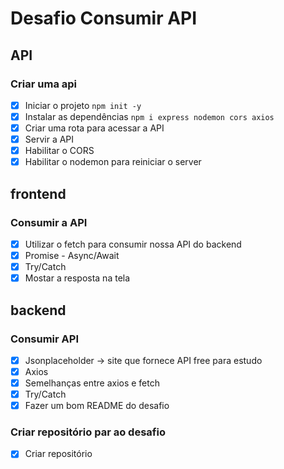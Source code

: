 # Desafio Consumir API

## API

### Criar uma api
- [x] Iniciar o projeto `npm init -y`
- [x] Instalar as dependências `npm i express nodemon cors axios`
- [x] Criar uma rota para acessar a API
- [x] Servir a API
- [x] Habilitar o CORS
- [x] Habilitar o nodemon para reiniciar o server

## frontend

### Consumir a API
- [x] Utilizar o fetch para consumir nossa API do backend
- [x] Promise - Async/Await
- [X] Try/Catch
- [x] Mostar a resposta na tela

## backend

### Consumir API
- [x] Jsonplaceholder -> site que fornece API free para estudo
- [x] Axios
- [x] Semelhanças entre axios e fetch
- [x] Try/Catch
- [x] Fazer um bom README do desafio
 
 ### Criar repositório par ao desafio

 - [x] Criar repositório